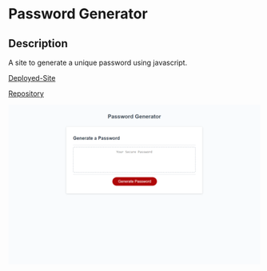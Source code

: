 # Password Generator

## Description
A site to generate a unique password using javascript.

[Deployed-Site]()

[Repository](https://github.com/rachela1/password-generator)

![Screen](Assets\images\Screenshot.png)